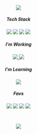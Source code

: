 <p align="center">
  <img src="https://capsule-render.vercel.app/api?type=soft&color=21c49e&height=80&section=header&text=CORY's%20GitHub&fontSize=18&animation=fadeIn&fontColor=ffffff">
</p>

<h5 align="center">Tech Stack</h5>
<p align="center">
  <img src="https://img.shields.io/badge/Swift-FA7343?style=flat-square&logo=Swift&logoColor=white"/>
  <img src="https://img.shields.io/badge/iOS-185dcc?style=flat-square&logo=Apple&logoColor=white"/>
  <img src="https://img.shields.io/badge/Xcode-42addb?style=flat-square&logo=Xcode&logoColor=white"/>
  <img src="https://img.shields.io/badge/Git-F05032?style=flat-square&logo=Git&logoColor=white"/>
</p>

<h5 align="center">I'm Working</h5>
<p align="center">
  <a href="https://apps.apple.com/kr/app/카찹-이동수단-통합앱/id1506198003">
    <img src="https://img.shields.io/badge/Carchap!-3333cc?style=flat-square"/>
  </a>
  <img src="https://img.shields.io/badge/Cake'it-FF4470?style=flat-square"/>
</p>

<h5 align="center">I'm Learning</h5>
<p align="center">
  <img src="https://img.shields.io/badge/JavaScript-F7DF1E?style=flat-square&logo=JavaScript&logoColor=black"/>
</p>

<h5 align="center">Favs</h5>
<p align="center">
  <img src="https://img.shields.io/badge/Youtube-FF0000?style=flat-square&logo=Youtube&logoColor=white"/>
  <img src="https://img.shields.io/badge/Netflix-E50914?style=flat-square&logo=Netflix&logoColor=white"/>
  <img src="https://img.shields.io/badge/Judo-FFFFFF?style=flat-square"/>
  <img src="https://img.shields.io/badge/Apple Music-db3d3d?style=flat-square&logo=Apple Music&logoColor=white"/>
</p>

<br>

<p align="center">
  
  <a href="https://github.com/anuraghazra/github-readme-stats">
  <img align="center" src="https://github-readme-stats.vercel.app/api?username=corykim0829&show_icons=true&hide_title=true&count_private&line_height=32&bg_color=121212&text_color=FFFFFF&icon_color=a4dbd6&hide_border=true&title_color=1ed96f" />
  </a>

</p>
